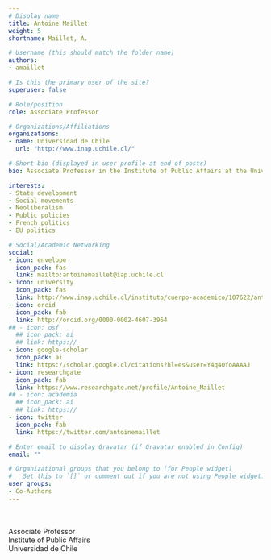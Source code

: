 ```yaml
---
# Display name
title: Antoine Maillet
weight: 5
shortname: Maillet, A.

# Username (this should match the folder name)
authors:
- amaillet

# Is this the primary user of the site?
superuser: false

# Role/position
role: Associate Professor

# Organizations/Affiliations
organizations:
- name: Universidad de Chile
  url: "http://www.inap.uchile.cl/"

# Short bio (displayed in user profile at end of posts)
bio: Associate Professor in the Institute of Public Affairs at the Universidad de Chile.

interests:
- State development
- Social movements
- Neoliberalism
- Public policies
- French politics
- EU politics

# Social/Academic Networking
social:
- icon: envelope
  icon_pack: fas
  link: mailto:antoinemaillet@iap.uchile.cl
- icon: university
  icon_pack: fas
  link: http://www.inap.uchile.cl/instituto/cuerpo-academico/107622/antoine-maillet
- icon: orcid
  icon_pack: fab
  link: http://orcid.org/0000-0002-4607-3964
## - icon: osf
  ## icon_pack: ai
  ## link: https://
- icon: google-scholar
  icon_pack: ai
  link: https://scholar.google.cl/citations?hl=es&user=Y4q4OfoAAAAJ
- icon: researchgate
  icon_pack: fab
  link: https://www.researchgate.net/profile/Antoine_Maillet
## - icon: academia
  ## icon_pack: ai
  ## link: https://
- icon: twitter
  icon_pack: fab
  link: https://twitter.com/antoinemaillet

# Enter email to display Gravatar (if Gravatar enabled in Config)
email: ""

# Organizational groups that you belong to (for People widget)
#   Set this to `[]` or comment out if you are not using People widget.
user_groups:
- Co-Authors
---
```


\
\
Associate Professor \
Institute of Public Affairs \
Universidad de Chile

